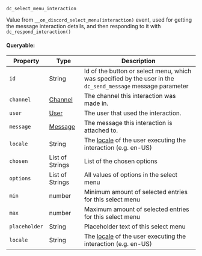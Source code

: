 `dc_select_menu_interaction`

Value from `__on_discord_select_menu(interaction)` event, used for getting the message interaction details, and then responding to it with `dc_respond_interaction()`

#### Queryable:

| Property      | Type                     | Description                                                                                                            |
|---------------|--------------------------|------------------------------------------------------------------------------------------------------------------------|
| `id`          | String                   | Id of the button or select menu, which was specified by the user in the `dc_send_message` message parameter            |
| `channel`     | [Channel](../../channel) | The channel this interaction was made in.                                                                              |
| `user`        | [User](../../user)       | The user that used the interaction.                                                                                    |
| `message`     | [Message](../../message) | The message this interaction is attached to.                                                                           |
| `locale`      | String                   | The [locale](https://discord.com/developers/docs/reference#locales) of the user executing the interaction (e.g. en-US) |
| `chosen`      | List of Strings          | List of the chosen options                                                                                             |
| `options`     | List of Strings          | All values of options in the select menu                                                                               |
| `min`         | number                   | Minimum amount of selected entries for this select menu                                                                |
| `max`         | number                   | Maximum amount of selected entries for this select menu                                                                |
| `placeholder` | String                   | Placeholder text of this select menu                                                                                   |
| `locale`      | String                   | The [locale](https://discord.com/developers/docs/reference#locales) of the user executing the interaction (e.g. en-US) |